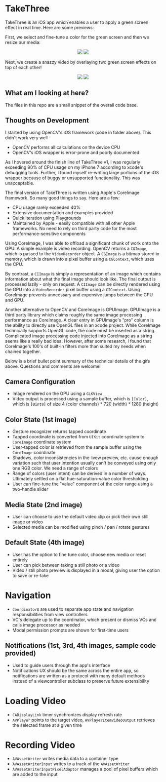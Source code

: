 # TakeThree

TakeThree is an iOS app which enables a user to apply a green screen effect in real time. Here are some previews:

First, we select and fine-tune a color for the green screen and then we resize our media:

<p align="center">
<img src="http://i.imgur.com/1IIAXOm.gif"> <img src="http://i.imgur.com/FA6gZFB.gif">

Next, we create a snazzy video by overlaying two green screen effects on top of each other!

</p>
<p align="center">
<img src="http://i.imgur.com/CHnGJGm.gif">  <img src="http://i.imgur.com/TBS7Oaq.gif">
</p>

## What am I looking at here?
The files in this repo are a small snippet of the overall code base.

## Thoughts on Development
I started by using OpenCV's iOS framework (code in folder above). This didn't work very well - 
- OpenCV performs all calculations on the device CPU
- OpenCV's iOS wrapper is error-prone and poorly documented

As I hovered around the finish line of TakeThree v1, I was regularly exceeding 90% of CPU usage on my iPhone 7 according to xcode's debugging tools. Further, I found myself re-writing large portions of the iOS wrapper because of buggy or unsupported functionality. This was unacceptable.

The final version of TakeThree is written using Apple's CoreImage framework. So many good things to say. Here are a few:
- CPU usage rarely exceeded 40%
- Extensive documentation and examples provided
- Quick iteration using Playgrounds
- Maintained by Apple - easily compatible with all other Apple frameworks. No need to rely on third party code for the most performance-sensitive components

Using CoreImage, I was able to offload a significant chunk of work onto the GPU. A simple example is video recording. OpenCV returns a `CGImage`, which is passed to the `VideoRecorder` object. A `CGImage` is a bitmap stored in memory, which is drawn into a pixel buffer using a `CGContext`, which uses the CPU.

By contrast, a `CIImage` is simply a representation of an image which contains information about what the final image should look like. The final output is processed lazily - only on request. A `CIImage` can be directly rendered using the GPU into a `VideoRecorder` pixel buffer using a `CIContext`. Using CoreImage prevents unncessary and expensive jumps between the CPU and GPU.

Another alternative to OpenCV and CoreImage is GPUImage. GPUImage is a third party library which claims roughly the same image processing performance as CoreImage. A clear entry in GPUImage's "pro" column is the ability to directly use OpenGL files in an xcode project. While CoreImage technically supports OpenGL code, the code must be inserted as a string. Complicated image processing code injected into CoreImage as a string seems like a really bad idea. However, after some research, I found that CoreImage's 100's of built-in filters more than suited my needs when chained together.

Below is a brief bullet point summary of the technical details of the gifs above. Questions and comments are welcome!

## Camera Configuration
- Image rendered on the GPU using a `GLKView`
- Video output is processed using a sample buffer, which is  `[Color]`, which is `[Uint8]` of size 4 (color channels) * 720 (width) * 1280 (height)

## Color State (1st image)
- Gesture recognizer returns tapped coordinate
- Tapped coordinate is converted from `UIKit` coordinate system to `CoreImage` coordinate system
- User-tapped color is retrieved from the sample buffer using the `CoreImage` coordinate
- Shadows, color inconsistencies in the livew preview, etc. cause enough variation such that user intention usually can't be conveyed using only one RGB color. We need a range of colors
- Range of colors (user intent) can be derived in a number of ways. Ultimately settled on a flat hue-saturation-value color thresholding
- User can fine-tune the "value" component of the color range using a two-handle slider

## Media State (2nd image)
- User can choose to use the default video clip or pick their own still image or video
- Selected media can be modified using pinch / pan / rotate gestures 

## Default State (4th image)
- User has the option to fine tune color, choose new media or reset entirely
- User can pick between taking a still photo or a video
- Video / still photo preview is displayed in a modal, giving user the option to save or re-take

# Navigation
- `Coordinator`s are used to separate app state and navigation responsibilities from view controllers
- VC's delegate up to the coordinator, which present or dismiss VCs and calls image processor as needed
- Modal permission prompts are shown for first-time users

## Notifications (1st, 3rd, 4th images, sample code provided)
- Used to guide users through the app's interface
- Notifications UX should be the same across the entire app, so notifications are written as a protocol with many default methods instead of a viewcontroller subclass to preserve future extensibility

# Loading Video
- `CADisplayLink` timer synchronizes display refresh rate
- `AVPlayer` points to the target video, `AVPlayerItemVideoOutput` retrieves the selected frame at a given time

# Recording Video
- `AVAssetWriter` writes media data to a container type
- `AVAssetWriterInput` writes to a track of the `AVAssetWriter`
- `AVAssetWriterInputPixelAdaptor` manages a pool of pixel buffers which are added to the input
